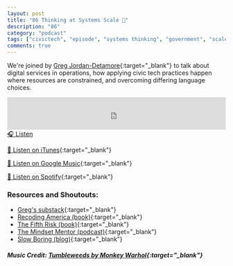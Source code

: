 ```yaml
---
layout: post
title: "86 Thinking at Systems Scale 🤔"
description: "86"
category: "podcast"
tags: ["civictech", "episode", "systems thinking", "government", "scale"]
comments: true
---
```


We're joined by [Greg Jordan-Detamore](https://www.gregjd.com/){:target="_blank"} to talk about digital services in operations, how applying civic tech practices happen where resources are constrained, and overcoming differing language choices.

<iframe width="100%" height="75" scrolling="no" frameborder="no" allow="autoplay" src="https://w.soundcloud.com/player/?url=https%3A//api.soundcloud.com/tracks/1853357292%3Fsecret_token%3Ds-J9WKGSyozI1&color=%23ff5500&auto_play=false&hide_related=false&show_comments=true&show_user=true&show_reposts=false&show_teaser=true&visual=true"></iframe>
<a href="https://soundcloud.com/user-227289754/86-thinking-at-systems-scale" target="_blank">🎧 Listen</a>

[📱 Listen on iTunes](https://itunes.apple.com/us/podcast/civic-tech-chat/id1350640468?mt=2){:target="_blank"}

[📱 Listen on Google Music](https://play.google.com/music/listen?u=0#/ps/I2inksjzzzmbxhg5wbojr624doa){:target="_blank"}

[📱 Listen on Spotify](https://open.spotify.com/show/1kbwPAi4thGOU43xFkehgT){:target="_blank"}

### Resources and Shoutouts:
- [Greg's substack](https://civicinsighter.com/){:target="_blank"}
- [Recoding America (book)](https://www.goodreads.com/book/show/61796680-recoding-america){:target="_blank"}
- [The Fifth Risk (book)](https://www.goodreads.com/book/show/46266188-the-fifth-risk?ref=nav_sb_ss_1_14){:target="_blank"}
- [The Mindset Mentor (podcast)](https://robdial.com/podcast/){:target="_blank"}
- [Slow Boring (blog)](https://www.slowboring.com/){:target="_blank"}


##### Music Credit: [Tumbleweeds by Monkey Warhol](http://freemusicarchive.org/music/Monkey_Warhol/Lonely_Hearts_Challenge/Monkey_Warhol_-_Tumbleweeds){:target="_blank"}

